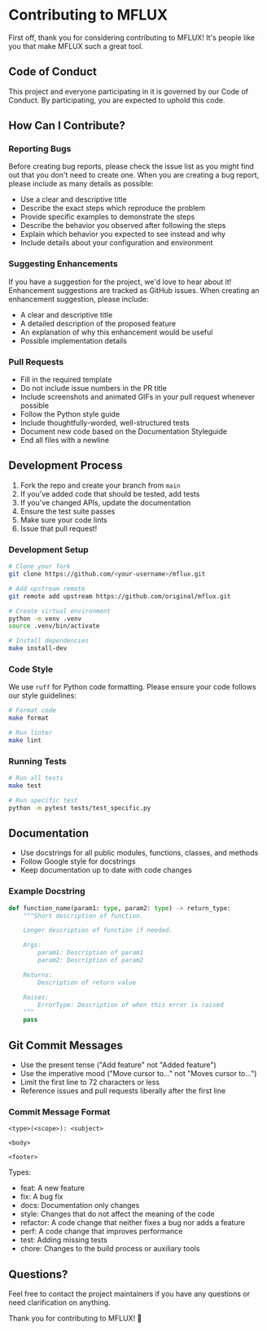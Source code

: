 # Contributing to MFLUX

First off, thank you for considering contributing to MFLUX! It's people like you that make MFLUX such a great tool.

## Code of Conduct

This project and everyone participating in it is governed by our Code of Conduct. By participating, you are expected to uphold this code.

## How Can I Contribute?

### Reporting Bugs

Before creating bug reports, please check the issue list as you might find out that you don't need to create one. When you are creating a bug report, please include as many details as possible:

* Use a clear and descriptive title
* Describe the exact steps which reproduce the problem
* Provide specific examples to demonstrate the steps
* Describe the behavior you observed after following the steps
* Explain which behavior you expected to see instead and why
* Include details about your configuration and environment

### Suggesting Enhancements

If you have a suggestion for the project, we'd love to hear about it! Enhancement suggestions are tracked as GitHub issues. When creating an enhancement suggestion, please include:

* A clear and descriptive title
* A detailed description of the proposed feature
* An explanation of why this enhancement would be useful
* Possible implementation details

### Pull Requests

* Fill in the required template
* Do not include issue numbers in the PR title
* Include screenshots and animated GIFs in your pull request whenever possible
* Follow the Python style guide
* Include thoughtfully-worded, well-structured tests
* Document new code based on the Documentation Styleguide
* End all files with a newline

## Development Process

1. Fork the repo and create your branch from `main`
2. If you've added code that should be tested, add tests
3. If you've changed APIs, update the documentation
4. Ensure the test suite passes
5. Make sure your code lints
6. Issue that pull request!

### Development Setup

```bash
# Clone your fork
git clone https://github.com/<your-username>/mflux.git

# Add upstream remote
git remote add upstream https://github.com/original/mflux.git

# Create virtual environment
python -m venv .venv
source .venv/bin/activate

# Install dependencies
make install-dev
```

### Code Style

We use `ruff` for Python code formatting. Please ensure your code follows our style guidelines:

```bash
# Format code
make format

# Run linter
make lint
```

### Running Tests

```bash
# Run all tests
make test

# Run specific test
python -m pytest tests/test_specific.py
```

## Documentation

* Use docstrings for all public modules, functions, classes, and methods
* Follow Google style for docstrings
* Keep documentation up to date with code changes

### Example Docstring

```python
def function_name(param1: type, param2: type) -> return_type:
    """Short description of function.

    Longer description of function if needed.

    Args:
        param1: Description of param1
        param2: Description of param2

    Returns:
        Description of return value

    Raises:
        ErrorType: Description of when this error is raised
    """
    pass
```

## Git Commit Messages

* Use the present tense ("Add feature" not "Added feature")
* Use the imperative mood ("Move cursor to..." not "Moves cursor to...")
* Limit the first line to 72 characters or less
* Reference issues and pull requests liberally after the first line

### Commit Message Format

```
<type>(<scope>): <subject>

<body>

<footer>
```

Types:
* feat: A new feature
* fix: A bug fix
* docs: Documentation only changes
* style: Changes that do not affect the meaning of the code
* refactor: A code change that neither fixes a bug nor adds a feature
* perf: A code change that improves performance
* test: Adding missing tests
* chore: Changes to the build process or auxiliary tools

## Questions?

Feel free to contact the project maintainers if you have any questions or need clarification on anything.

Thank you for contributing to MFLUX! 🚀
